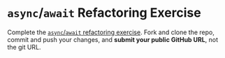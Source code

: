 # `async`/`await` Refactoring Exercise

Complete the [`async`/`await` refactoring exercise](https://github.com/sikaeducation/async-await-refactoring). Fork and clone the repo, commit and push your changes, and **submit your public GitHub URL**, not the git URL.
